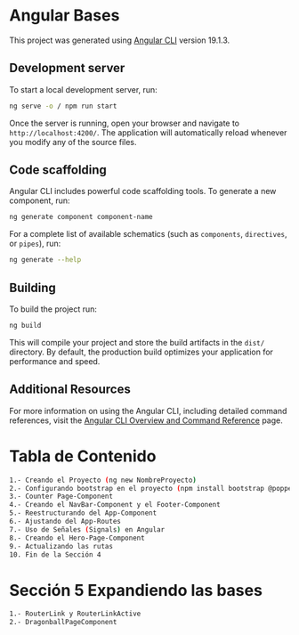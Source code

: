 # Angular Bases

This project was generated using [Angular CLI](https://github.com/angular/angular-cli) version 19.1.3.

## Development server

To start a local development server, run:

```bash
ng serve -o / npm run start
```

Once the server is running, open your browser and navigate to `http://localhost:4200/`. The application will automatically reload whenever you modify any of the source files.

## Code scaffolding

Angular CLI includes powerful code scaffolding tools. To generate a new component, run:

```bash
ng generate component component-name
```

For a complete list of available schematics (such as `components`, `directives`, or `pipes`), run:

```bash
ng generate --help
```

## Building

To build the project run:

```bash
ng build
```

This will compile your project and store the build artifacts in the `dist/` directory. By default, the production build optimizes your application for performance and speed.

## Additional Resources

For more information on using the Angular CLI, including detailed command references, visit the [Angular CLI Overview and Command Reference](https://angular.dev/tools/cli) page.

# Tabla de Contenido

```bash
1.- Creando el Proyecto (ng new NombreProyecto)
2.- Configurando bootstrap en el proyecto (npm install bootstrap @popperjs/core)
3.- Counter Page-Component
4.- Creando el NavBar-Component y el Footer-Component
5.- Reestructurando del App-Component
6.- Ajustando del App-Routes
7.- Uso de Señales (Signals) en Angular
8.- Creando el Hero-Page-Component
9.- Actualizando las rutas
10. Fin de la Sección 4
```

# Sección 5 Expandiendo las bases
```bash
1.- RouterLink y RouterLinkActive 
2.- DragonballPageComponent
```

